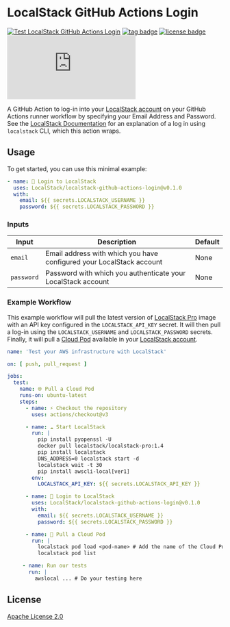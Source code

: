 # LocalStack GitHub Actions Login

[![Test LocalStack GitHub Actions Login](https://github.com/localstack/localstack-github-actions-login/actions/workflows/test.yml/badge.svg)](https://github.com/localstack/localstack-github-actions-login/actions/workflows/test.yml)
[![tag badge](https://img.shields.io/github/v/tag/localstack/localstack-github-actions-login)](https://github.com/localstack/localstack-github-actions-login/tags)
[![license badge](https://img.shields.io/github/license/localstack/localstack-github-actions-login)](./LICENSE)
[![size badge](https://img.shields.io/github/size/localstack/localstack-github-actions-login/dist/index.js)](./dist)

A GitHub Action to log-in into your [LocalStack account](https://app.localstack.cloud) on your GitHub Actions runner workflow by specifying your Email Address and Password. See the [LocalStack Documentation](https://docs.localstack.cloud/references/localstack-cli-manual/#login) for an explanation of a log in using `localstack` CLI, which this action wraps.

## Usage

To get started, you can use this minimal example:

```yaml
- name: 🤔 Login to LocalStack
  uses: LocalStack/localstack-github-actions-login@v0.1.0
  with:
    email: ${{ secrets.LOCALSTACK_USERNAME }}
    password: ${{ secrets.LOCALSTACK_PASSWORD }}
```

### Inputs

| Input      | Description                                                          | Default |
| ---------- | -------------------------------------------------------------------- | ------- |
| `email`    | Email address with which you have configured your LocalStack account | None    |
| `password` | Password with which you authenticate your LocalStack account         | None    |

### Example Workflow

This example workflow will pull the latest version of [LocalStack Pro](https://hub.docker.com/r/localstack/localstack-pro) image with an API key configured in the `LOCALSTACK_API_KEY` secret. It will then pull a log-in using the `LOCALSTACK_USERNAME` and `LOCALSTACK_PASSWORD` secrets. Finally, it will pull a [Cloud Pod](https://docs.localstack.cloud/user-guide/tools/cloud-pods/) available in your [LocalStack account](https://app.localstack.cloud).

```yaml
name: 'Test your AWS infrastructure with LocalStack'

on: [ push, pull_request ]

jobs:
  test:
    name: 🌐 Pull a Cloud Pod
    runs-on: ubuntu-latest
    steps:
      - name: ⚡️ Checkout the repository
        uses: actions/checkout@v3

      - name: ☁️ Start LocalStack
        run: |
          pip install pyopenssl -U
          docker pull localstack/localstack-pro:1.4
          pip install localstack
          DNS_ADDRESS=0 localstack start -d
          localstack wait -t 30
          pip install awscli-local[ver1]
        env:
          LOCALSTACK_API_KEY: ${{ secrets.LOCALSTACK_API_KEY }}

      - name: 🤔 Login to LocalStack
        uses: LocalStack/localstack-github-actions-login@v0.1.0
        with:
          email: ${{ secrets.LOCALSTACK_USERNAME }}
          password: ${{ secrets.LOCALSTACK_PASSWORD }}

      - name: 🤩 Pull a Cloud Pod
        run: |
          localstack pod load <pod-name> # Add the name of the Cloud Pod you want to pull
          localstack pod list

     - name: Run our tests
       run: |
         awslocal ... # Do your testing here
```

## License

[Apache License 2.0](./LICENSE)
